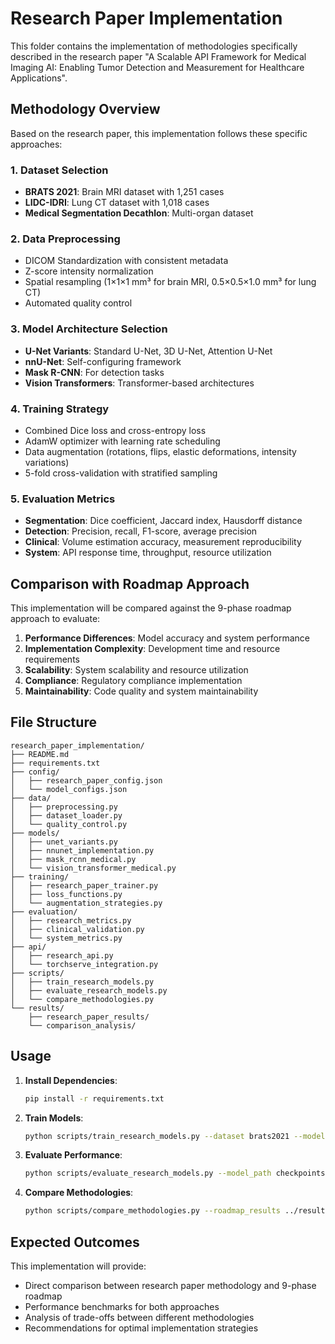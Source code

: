 # Research Paper Implementation

This folder contains the implementation of methodologies specifically described in the research paper "A Scalable API Framework for Medical Imaging AI: Enabling Tumor Detection and Measurement for Healthcare Applications".

## Methodology Overview

Based on the research paper, this implementation follows these specific approaches:

### 1. Dataset Selection
- **BRATS 2021**: Brain MRI dataset with 1,251 cases
- **LIDC-IDRI**: Lung CT dataset with 1,018 cases  
- **Medical Segmentation Decathlon**: Multi-organ dataset

### 2. Data Preprocessing
- DICOM Standardization with consistent metadata
- Z-score intensity normalization
- Spatial resampling (1×1×1 mm³ for brain MRI, 0.5×0.5×1.0 mm³ for lung CT)
- Automated quality control

### 3. Model Architecture Selection
- **U-Net Variants**: Standard U-Net, 3D U-Net, Attention U-Net
- **nnU-Net**: Self-configuring framework
- **Mask R-CNN**: For detection tasks
- **Vision Transformers**: Transformer-based architectures

### 4. Training Strategy
- Combined Dice loss and cross-entropy loss
- AdamW optimizer with learning rate scheduling
- Data augmentation (rotations, flips, elastic deformations, intensity variations)
- 5-fold cross-validation with stratified sampling

### 5. Evaluation Metrics
- **Segmentation**: Dice coefficient, Jaccard index, Hausdorff distance
- **Detection**: Precision, recall, F1-score, average precision
- **Clinical**: Volume estimation accuracy, measurement reproducibility
- **System**: API response time, throughput, resource utilization

## Comparison with Roadmap Approach

This implementation will be compared against the 9-phase roadmap approach to evaluate:

1. **Performance Differences**: Model accuracy and system performance
2. **Implementation Complexity**: Development time and resource requirements
3. **Scalability**: System scalability and resource utilization
4. **Compliance**: Regulatory compliance implementation
5. **Maintainability**: Code quality and system maintainability

## File Structure

```
research_paper_implementation/
├── README.md
├── requirements.txt
├── config/
│   ├── research_paper_config.json
│   └── model_configs.json
├── data/
│   ├── preprocessing.py
│   ├── dataset_loader.py
│   └── quality_control.py
├── models/
│   ├── unet_variants.py
│   ├── nnunet_implementation.py
│   ├── mask_rcnn_medical.py
│   └── vision_transformer_medical.py
├── training/
│   ├── research_paper_trainer.py
│   ├── loss_functions.py
│   └── augmentation_strategies.py
├── evaluation/
│   ├── research_metrics.py
│   ├── clinical_validation.py
│   └── system_metrics.py
├── api/
│   ├── research_api.py
│   └── torchserve_integration.py
├── scripts/
│   ├── train_research_models.py
│   ├── evaluate_research_models.py
│   └── compare_methodologies.py
└── results/
    ├── research_paper_results/
    └── comparison_analysis/
```

## Usage

1. **Install Dependencies**:
   ```bash
   pip install -r requirements.txt
   ```

2. **Train Models**:
   ```bash
   python scripts/train_research_models.py --dataset brats2021 --model unet_3d
   ```

3. **Evaluate Performance**:
   ```bash
   python scripts/evaluate_research_models.py --model_path checkpoints/best_model.pth
   ```

4. **Compare Methodologies**:
   ```bash
   python scripts/compare_methodologies.py --roadmap_results ../results/ --research_results results/
   ```

## Expected Outcomes

This implementation will provide:
- Direct comparison between research paper methodology and 9-phase roadmap
- Performance benchmarks for both approaches
- Analysis of trade-offs between different methodologies
- Recommendations for optimal implementation strategies
